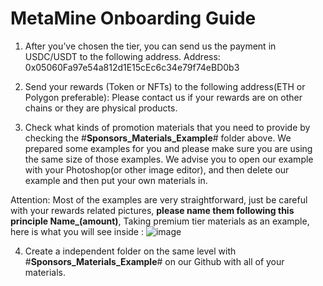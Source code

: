# MetaMine Onboarding Guide
1. After you’ve chosen the tier, you can send us the payment in USDC/USDT to the following address. Address: 0x05060Fa97e54a812d1E15cEc6c34e79f74eBD0b3

2. Send your rewards (Token or NFTs) to the following address(ETH or Polygon preferable):
Please contact us if your rewards are on other chains or they are physical products.

3. Check what kinds of promotion materials that you need to provide by checking the #**Sponsors_Materials_Example**# folder above. We prepared some examples for you and please make sure you are using the same size of those examples. We advise you to open our example with your Photoshop(or other image editor), and then delete our example and then put your own materials in.

Attention: Most of the examples are very straightforward, just be careful with your rewards related pictures, **please name them following this principle Name_(amount)**, Taking premium tier materials as an example, here is what you will see inside :
![image](https://user-images.githubusercontent.com/62155289/187870199-8ff8e4ac-2321-456b-9332-294d2d8e3532.png)

4. Create a independent folder on the same level with #**Sponsors_Materials_Example**# on our Github with all of your materials.
